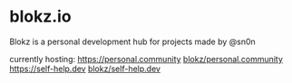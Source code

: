 # blokz.io
Blokz is a personal development hub for projects made by @sn0n

currently hosting:
https://personal.community
[blokz/personal.community](blokz/personal.community/README.md)
https://self-help.dev
[blokz/self-help.dev](blokz/self-help.dev/README.md)